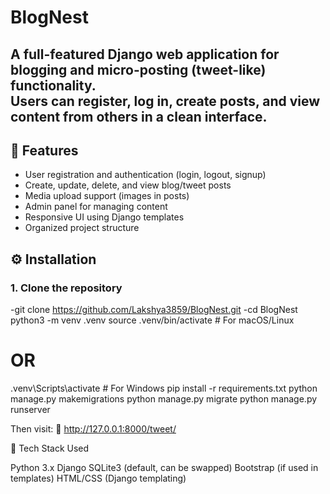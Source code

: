 # BlogNest

A full-featured Django web application for blogging and micro-posting (tweet-like) functionality.  
Users can register, log in, create posts, and view content from others in a clean interface.
---

## 🚀 Features

- User registration and authentication (login, logout, signup)
- Create, update, delete, and view blog/tweet posts
- Media upload support (images in posts)
- Admin panel for managing content
- Responsive UI using Django templates
- Organized project structure


## ⚙️ Installation

### 1. Clone the repository
-git clone https://github.com/Lakshya3859/BlogNest.git
-cd BlogNest
python3 -m venv .venv
source .venv/bin/activate   # For macOS/Linux
# OR
.venv\Scripts\activate      # For Windows
pip install -r requirements.txt
python manage.py makemigrations
python manage.py migrate
python manage.py runserver

Then visit:
📍 http://127.0.0.1:8000/tweet/

🧪 Tech Stack Used

Python 3.x
Django
SQLite3 (default, can be swapped)
Bootstrap (if used in templates)
HTML/CSS (Django templating)

